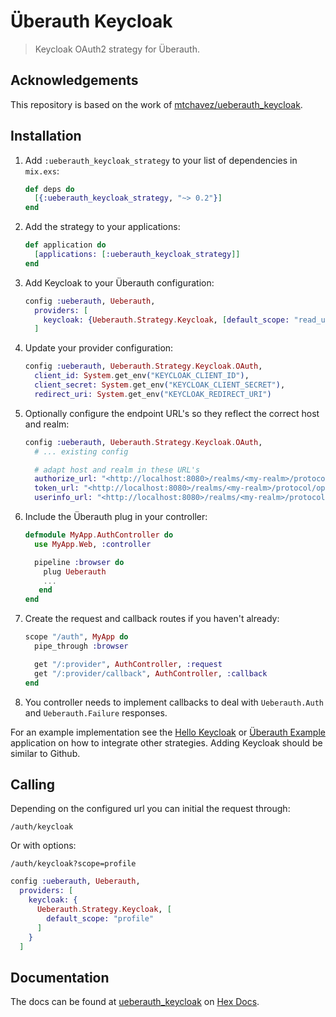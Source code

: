 # Überauth Keycloak

> Keycloak OAuth2 strategy for Überauth.

## Acknowledgements

This repository is based on the work of [mtchavez/ueberauth_keycloak](https://github.com/mtchavez/ueberauth_keycloak).

## Installation

1. Add `:ueberauth_keycloak_strategy` to your list of dependencies in `mix.exs`:

    ```elixir
    def deps do
      [{:ueberauth_keycloak_strategy, "~> 0.2"}]
    end
    ```

1. Add the strategy to your applications:

    ```elixir
    def application do
      [applications: [:ueberauth_keycloak_strategy]]
    end
    ```

1. Add Keycloak to your Überauth configuration:

    ```elixir
    config :ueberauth, Ueberauth,
      providers: [
        keycloak: {Ueberauth.Strategy.Keycloak, [default_scope: "read_user"]}
      ]
    ```

1.  Update your provider configuration:

    ```elixir
    config :ueberauth, Ueberauth.Strategy.Keycloak.OAuth,
      client_id: System.get_env("KEYCLOAK_CLIENT_ID"),
      client_secret: System.get_env("KEYCLOAK_CLIENT_SECRET"),
      redirect_uri: System.get_env("KEYCLOAK_REDIRECT_URI")
    ```
1.  Optionally configure the endpoint URL's so they reflect the correct host and realm:

    ```elixir
    config :ueberauth, Ueberauth.Strategy.Keycloak.OAuth,
      # ... existing config

      # adapt host and realm in these URL's
      authorize_url: "<http://localhost:8080>/realms/<my-realm>/protocol/openid-connect/auth",
      token_url: "<http://localhost:8080>/realms/<my-realm>/protocol/openid-connect/token",
      userinfo_url: "<http://localhost:8080>/realms/<my-realm>/protocol/openid-connect/userinfo"
    ```

1.  Include the Überauth plug in your controller:

    ```elixir
    defmodule MyApp.AuthController do
      use MyApp.Web, :controller

      pipeline :browser do
        plug Ueberauth
        ...
       end
    end
    ```

1.  Create the request and callback routes if you haven't already:

    ```elixir
    scope "/auth", MyApp do
      pipe_through :browser

      get "/:provider", AuthController, :request
      get "/:provider/callback", AuthController, :callback
    end
    ```

1. You controller needs to implement callbacks to deal with `Ueberauth.Auth` and `Ueberauth.Failure` responses.

For an example implementation see the [Hello Keycloak](https://github.com/csokun/hello_keycloak) or [Überauth Example][example-app] application
on how to integrate other strategies. Adding Keycloak should be similar to Github.

## Calling

Depending on the configured url you can initial the request through:

    /auth/keycloak

Or with options:

    /auth/keycloak?scope=profile


```elixir
config :ueberauth, Ueberauth,
  providers: [
    keycloak: {
      Ueberauth.Strategy.Keycloak, [
        default_scope: "profile"
      ]
    }
  ]
```

## Documentation

The docs can be found at [ueberauth_keycloak][package-docs] on [Hex Docs][hex-docs].

[example-app]: https://github.com/ueberauth/ueberauth_example
[hex-docs]: https://hexdocs.pm
[package-docs]: https://hexdocs.pm/ueberauth_keycloak_strategy
